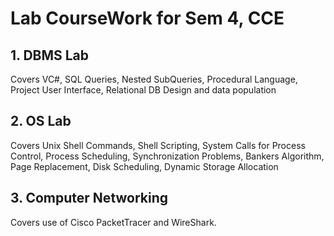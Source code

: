 # Lab CourseWork for Sem 4, CCE
## 1. DBMS Lab
  Covers VC#, SQL Queries, Nested SubQueries, Procedural Language, Project User Interface, Relational DB Design and data population

## 2. OS Lab
  Covers Unix Shell Commands, Shell Scripting, System Calls for Process Control, Process Scheduling, Synchronization Problems, Bankers Algorithm, Page Replacement, Disk Scheduling, Dynamic Storage Allocation

## 3. Computer Networking
Covers use of Cisco PacketTracer and WireShark.
